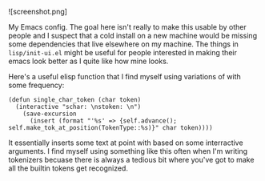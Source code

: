![screenshot.png]

My Emacs config. The goal here isn't really to make this usable by
other people and I suspect that a cold install on a new machine would
be missing some dependencies that live elsewhere on my machine. The
things in `lisp/init-ui.el` might be useful for people interested in
making their emacs look better as I quite like how mine looks.

Here's a useful elisp function that I find myself using variations of
with some frequency:

```elisp
(defun single_char_token (char token)
  (interactive "schar: \nstoken: \n")
    (save-excursion
      (insert (format "'%s' => {self.advance(); self.make_tok_at_position(TokenType::%s)}" char token))))
```

It essentially inserts some text at point with based on some
interractive arguments. I find myself using something like this often
when I'm writing tokenizers becuase there is always a tedious bit
where you've got to make all the builtin tokens get recognized.
